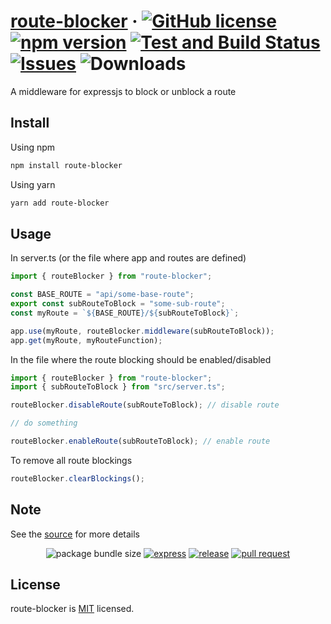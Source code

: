 # [route-blocker](https://www.npmjs.com/package/route-blocker) &middot; [![GitHub license](https://img.shields.io/github/license/ehasnain/route-blocker)](https://github.com/ehasnain/route-blocker/blob/master/LICENSE) [![npm version](https://img.shields.io/npm/v/route-blocker)](https://www.npmjs.com/package/route-blocker) [![Test and Build Status](https://github.com/ehasnain/route-blocker/workflows/test%20and%20build/badge.svg)](https://github.com/ehasnain/route-blocker/actions?query=workflow%3A%22test+and+build%22+branch%3Amaster) [![Issues](https://img.shields.io/github/issues/ehasnain/route-blocker)](https://github.com/ehasnain/route-blocker/issues) ![Downloads](https://img.shields.io/npm/dw/route-blocker)

A middleware for expressjs to block or unblock a route

## Install

Using npm

```sh
npm install route-blocker
```

Using yarn

```sh
yarn add route-blocker
```

## Usage

In server.ts (or the file where app and routes are defined)

```ts
import { routeBlocker } from "route-blocker";

const BASE_ROUTE = "api/some-base-route";
export const subRouteToBlock = "some-sub-route";
const myRoute = `${BASE_ROUTE}/${subRouteToBlock}`;

app.use(myRoute, routeBlocker.middleware(subRouteToBlock));
app.get(myRoute, myRouteFunction);
```

In the file where the route blocking should be enabled/disabled

```ts
import { routeBlocker } from "route-blocker";
import { subRouteToBlock } from "src/server.ts";

routeBlocker.disableRoute(subRouteToBlock); // disable route

// do something

routeBlocker.enableRoute(subRouteToBlock); // enable route

```

To remove all route blockings

```ts
routeBlocker.clearBlockings();
````

## Note

See the [source](https://github.com/ehasnain/route-blocker) for more details

<p align="center">
    <a><img src="https://img.shields.io/bundlephobia/min/route-blocker" alt="package bundle size"></a>
    <a href="https://www.npmjs.com/package/express">
        <img src="https://img.shields.io/npm/dependency-version/route-blocker/peer/express" alt="express"></a>
    <a href="https://github.com/ehasnain/route-blocker/releases">
        <img src="https://img.shields.io/github/release-date/ehasnain/route-blocker" alt="release"></a>
    <a href="https://github.com/ehasnain/route-blocker/pulls?q=is%3Aopen+is%3Apr">
        <img src="https://img.shields.io/github/issues-pr/ehasnain/route-blocker" alt="pull request"></a>
</p>


## License

route-blocker is [MIT](https://github.com/ehasnain/route-blocker/blob/master/LICENSE) licensed.
